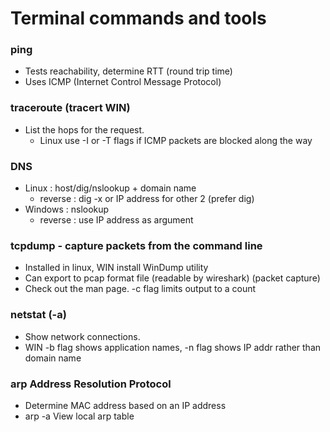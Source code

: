 # Terminal commands and tools

### ping

- Tests reachability, determine RTT (round trip time)
- Uses ICMP (Internet Control Message Protocol)

### traceroute (tracert WIN)

- List the hops for the request. 
    - Linux use -I or -T flags if ICMP packets are blocked along the way

### DNS
- Linux : host/dig/nslookup + domain name
    - reverse : dig -x or IP address for other 2 (prefer dig)
- Windows : nslookup
    - reverse : use IP address as argument

### tcpdump - capture packets from the command line
- Installed in linux, WIN install WinDump utility
- Can export to pcap format file (readable by wireshark) (packet capture)
- Check out the man page. -c flag limits output to a count

### netstat (-a)
- Show network connections.
- WIN -b flag shows application names, -n flag shows IP addr rather than domain name

### arp Address Resolution Protocol
- Determine MAC address based on an IP address
- arp -a View local arp table


